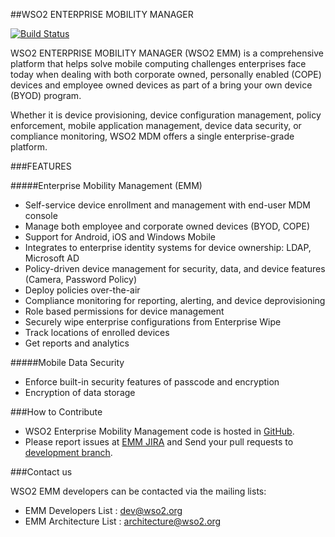 ##WSO2 ENTERPRISE MOBILITY MANAGER

[![Build Status](https://wso2.org/jenkins/buildStatus/icon?job=product-emm)](https://wso2.org/jenkins/view/Dashboard/job/product-emm/)

WSO2 ENTERPRISE MOBILITY MANAGER (WSO2 EMM) is a comprehensive platform that helps solve mobile computing challenges enterprises face today when dealing with both corporate owned, personally enabled (COPE) devices and employee owned devices as part of a bring your own device (BYOD) program.

Whether it is device provisioning, device configuration management, policy enforcement, mobile application management, device data security, or compliance monitoring, WSO2 MDM offers a single enterprise-grade platform.

###FEATURES

#####Enterprise Mobility Management (EMM)
* Self-service device enrollment and management with end-user MDM console
* Manage both employee and corporate owned devices (BYOD, COPE)
* Support for Android, iOS and Windows Mobile
* Integrates to enterprise identity systems for device ownership: LDAP, Microsoft AD
* Policy-driven device management for security, data, and device features (Camera, Password Policy)
* Deploy policies over-the-air
* Compliance monitoring for reporting, alerting, and device deprovisioning
* Role based permissions for device management
* Securely wipe enterprise configurations from Enterprise Wipe
* Track locations of enrolled devices
* Get reports and analytics
 
#####Mobile Data Security
* Enforce built-in security features of passcode and encryption
* Encryption of data storage
 
###How to Contribute

* WSO2 Enterprise Mobility Management code is hosted in [GitHub](https://github.com/wso2/product-emm/).
* Please report issues at [EMM JIRA](https://wso2.org/jira/browse/EMM) and Send your pull requests to [development branch](https://github.com/wso2/product-emm).

###Contact us

WSO2 EMM developers can be contacted via the mailing lists:

* EMM Developers List : dev@wso2.org
* EMM Architecture List : architecture@wso2.org

